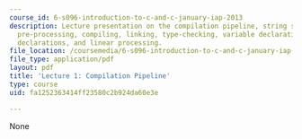 ```yaml
---
course_id: 6-s096-introduction-to-c-and-c-january-iap-2013
description: Lecture presentation on the compilation pipeline, string substitution,
  pre-processing, compiling, linking, type-checking, variable declarations, function
  declarations, and linear processing.
file_location: /coursemedia/6-s096-introduction-to-c-and-c-january-iap-2013/fa1252363414ff23580c2b924da60e3e_MIT6_S096_IAP13_lec1.pdf
file_type: application/pdf
layout: pdf
title: 'Lecture 1: Compilation Pipeline'
type: course
uid: fa1252363414ff23580c2b924da60e3e

---
```

None